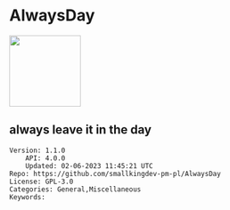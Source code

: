 # AlwaysDay
<img src="https://raw.githubusercontent.com/smallkingdev-pm-pl/AlwaysDay/3cb23ff315b36d4ab2b9b6eff42372f5a4d35510/icon.png" width="128" height="128" />

## always leave it in the day
```properties
Version: 1.1.0
    API: 4.0.0
    Updated: 02-06-2023 11:45:21 UTC
Repo: https://github.com/smallkingdev-pm-pl/AlwaysDay
License: GPL-3.0
Categories: General,Miscellaneous
Keywords: 
```